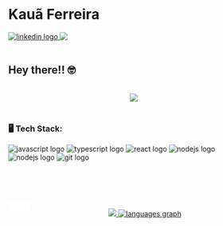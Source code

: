 </br>

<div dsplay="inline-block">
 
 <h1 align="left">Kauã Ferreira</h1>
 <a href="https://www.linkedin.com/in/kau%C3%A3-ferreira-/" target="_blank">
    <img src="https://img.shields.io/badge/LinkedIn-0077B5?style=for-the-badge&logo=linkedin&logoColor=white" height="30" alt="linkedin logo" />
  </a>
  <a href="https://github.com/k-auaferreira">
    <img src="https://img.shields.io/badge/Github-000000?style=for-the-badge&logo=github&logoColor=white" height="30" style="vertical-align:top;">
  </a>

</div>

</br>

## Hey there!! 🤓

<p></p>

</br>

<div align="center">
  <img width="600px" src="https://storage.googleapis.com/gweb-uniblog-publish-prod/original_images/download.gif"  />
</div>

</br>

### 🖥️ Tech Stack: 
<div align="left">
  <img src="https://img.shields.io/badge/JavaScript-F7DF1E?logo=javascript&logoColor=black&style=for-the-badge" height="30" alt="javascript logo"  />
  <img src="https://img.shields.io/badge/TypeScript-3178C6?logo=typescript&logoColor=white&style=for-the-badge" height="30" alt="typescript logo"  />
  <img src="https://img.shields.io/badge/React-20232A?style=for-the-badge&logo=react&logoColor=61DAFB" height="30" alt="react logo"  />
  <img src="https://img.shields.io/badge/Node.js-339933?logo=nodedotjs&logoColor=white&style=for-the-badge" height="30" alt="nodejs logo"  />
  <img src="https://img.shields.io/badge/Java-FFA500?logo=java&logoColor=white&style=for-the-badge" height="30" alt="nodejs logo"  />
  <img src="https://img.shields.io/badge/Git-E34F26?style=for-the-badge&logo=git&logoColor=white" height="30" alt="git logo"  />
</div>

</br>
</br>

<div display="inline-block">
 <p align="left"></p>
 <p align="left"></p>
 <p align="left"></p>
 <p align="left"></p>
 <p align="left"></p>
</div>

</br>

<a href="https://github.com/k-auaferreira" target="_blank"><img align="left" alt="Twitter" width="22px" src="https://github.com/Aakarsh-B/trying-repos/blob/master/github.svg" />
<a href="https://www.linkedin.com/in/kau%C3%A3-ferreira-/" target="_blank"><img align="left" alt="LinkedIn" width="22px" src="https://github.com/Aakarsh-B/trying-repos/blob/master/linkedin.svg" />

##

<p align="center">
<a href="https://github.com/k-auaferreira">
  <img height="180em" src="https://github-readme-stats.vercel.app/api?username=k-auaferreira&hide_title=false&hide_rank=false&show_icons=true&include_all_commits=true&count_private=true&disable_animations=false&theme=dark&locale=en&hide_border=true"/>
  <img height="180em" src="https://github-readme-stats.vercel.app/api/top-langs?username=k-auaferreira&locale=en&hide_title=false&layout=compact&card_width=320&langs_count=5&theme=dark&hide_border=true" height="150" alt="languages graph"/>
</a>
</p>
